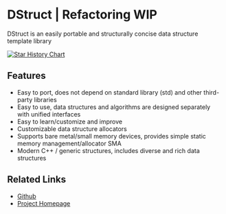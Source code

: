 # DStruct | Refactoring WIP

DStruct is an easily portable and structurally concise data structure template library

[![Star History Chart](https://api.star-history.com/svg?repos=Sunrisepeak/DStruct&type=Date)](https://www.star-history.com/#Sunrisepeak/DStruct&Date)

## Features

- Easy to port, does not depend on standard library (std) and other third-party libraries
- Easy to use, data structures and algorithms are designed separately with unified interfaces
- Easy to learn/customize and improve
- Customizable data structure allocators
- Supports bare metal/small memory devices, provides simple static memory management/allocator SMA
- Modern C++ / generic structures, includes diverse and rich data structures

## Related Links

  - [Github](https://github.com/Sunrisepeak)
  - [Project Homepage](https://github.com/Sunrisepeak/DStruct)